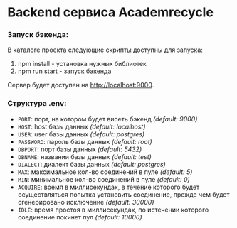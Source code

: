 # Backend сервиса Academrecycle

### Запуск бэкенда:
В каталоге проекта следующие скрипты доступны для запуска:
1. npm install - установка нужных библиотек
2. npm run start - запуск бэкенда

Сервер будет доступен на [http://localhost:9000](http://localhost:9000).

### Структура .env:
* `PORT`: порт, на котором будет висеть бэкенд *(default: 9000)*
* `HOST`: host базы данных *(default: localhost)*
* `USER`: user базы данных *(default: postgres)*
* `PASSWORD`: пароль базы данных *(default: root)*
* `DBPORT`: порт базы данных *(default: 5432)*
* `DBNAME`: названии базы данных *(default: test)*
* `DIALECT`: диалект базы данных *(default: postgres)*
* `MAX`: максимальное кол-во соединений в пуле *(default: 5)*
* `MIN`: минимальное кол-во соединений в пуле *(default: 0)*
* `ACQUIRE`: время в миллисекундах, в течение которого будет осуществляться попытка установить соединение, прежде чем будет сгенерировано исключение *(default: 30000)*
* `IDLE`: время простоя в миллисекундах, по истечении которого соединение покинет пул *(default: 10000)*
